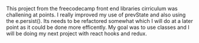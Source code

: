 This project from the freecodecamp front end libraries cirriculum was challening at points. I really improved my use of prevState and also using the e.persist(). Its needs to be refactored somewhat which I will do at a later point as it could be done more efficently. My goal was to use classes and I will be doing my next project with react hooks and redux.
